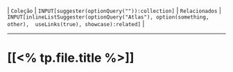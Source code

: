 | `Coleção` | `INPUT[suggester(optionQuery("")):collection]`   | `Relacionados` | `INPUT[inlineListSuggester(optionQuery("Atlas"), option(something, other),  useLinks(true), showcase):related]`  |

---
# [[<% tp.file.title %>]] 

